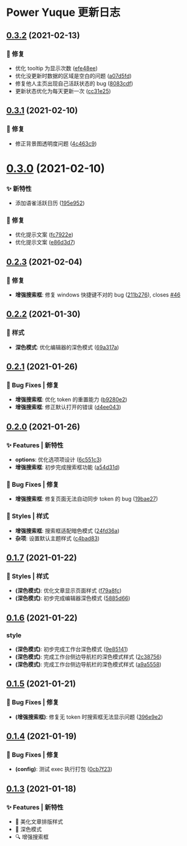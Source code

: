 # Power Yuque 更新日志

## [0.3.2](https://github.com/arvinxx/power-yuque/compare/v0.3.1...v0.3.2) (2021-02-13)


### 🐛 修复

* 优化 tooltip 为显示次数 ([efe48ee](https://github.com/arvinxx/power-yuque/commit/efe48ee))
* 优化没更新时数据的区域是空白的问题 ([a07d5fd](https://github.com/arvinxx/power-yuque/commit/a07d5fd))
* 修复他人主页出现自己活跃状态的 bug ([8083cdf](https://github.com/arvinxx/power-yuque/commit/8083cdf))
* 更新状态优化为每天更新一次 ([cc31e25](https://github.com/arvinxx/power-yuque/commit/cc31e25))

## [0.3.1](https://github.com/arvinxx/power-yuque/compare/v0.3.0...v0.3.1) (2021-02-10)


### 🐛 修复

* 修正背景图透明度问题 ([4c463c9](https://github.com/arvinxx/power-yuque/commit/4c463c9))

# [0.3.0](https://github.com/arvinxx/power-yuque/compare/v0.2.3...v0.3.0) (2021-02-10)


### ✨ 新特性

* 添加语雀活跃日历 ([195e952](https://github.com/arvinxx/power-yuque/commit/195e952))


### 🐛 修复

* 优化提示文案 ([fc7922e](https://github.com/arvinxx/power-yuque/commit/fc7922e))
* 优化提示文案 ([e86d3d7](https://github.com/arvinxx/power-yuque/commit/e86d3d7))

## [0.2.3](https://github.com/arvinxx/power-yuque/compare/v0.2.2...v0.2.3) (2021-02-04)


### 🐛 修复

* **增强搜索框**: 修复 windows 快捷键不对的 bug ([211b276](https://github.com/arvinxx/power-yuque/commit/211b276)), closes [#46](https://github.com/arvinxx/power-yuque/issues/46)

## [0.2.2](https://github.com/arvinxx/power-yuque/compare/v0.2.1...v0.2.2) (2021-01-30)


### 💄 样式

* **深色模式**: 优化编辑器的深色模式 ([69a317a](https://github.com/arvinxx/power-yuque/commit/69a317a))

## [0.2.1](https://github.com/arvinxx/power-yuque/compare/v0.2.0...v0.2.1) (2021-01-26)

### 🐛 Bug Fixes | 修复

- **增强搜索框**: 优化 token 的重置能力 ([b9280e2](https://github.com/arvinxx/power-yuque/commit/b9280e2))
- **增强搜索框**: 修正默认打开的错误 ([d4ee043](https://github.com/arvinxx/power-yuque/commit/d4ee043))

## [0.2.0](https://github.com/arvinxx/power-yuque/compare/v0.1.7...v0.2.0) (2021-01-26)

### ✨ Features | 新特性

- **options**: 优化选项项设计 ([6c551c3](https://github.com/arvinxx/power-yuque/commit/6c551c3))
- **增强搜索框**: 初步完成搜索框功能 ([a54d31d](https://github.com/arvinxx/power-yuque/commit/a54d31d))

### 🐛 Bug Fixes | 修复

- **增强搜索框**: 修复页面无法自动同步 token 的 bug ([19bae27](https://github.com/arvinxx/power-yuque/commit/19bae27))

### 💄 Styles | 样式

- **增强搜索框**: 搜索框适配暗色模式 ([24fd36a](https://github.com/arvinxx/power-yuque/commit/24fd36a))
- **杂项**: 设置默认主题样式 ([c4bad83](https://github.com/arvinxx/power-yuque/commit/c4bad83))

## [0.1.7](https://github.com/arvinxx/power-yuque/compare/v0.1.6...v0.1.7) (2021-01-22)

### 💄 Styles | 样式

- **(深色模式)**: 优化文章显示页面样式 ([f79a8fc](https://github.com/arvinxx/power-yuque/commit/f79a8fc))
- **(深色模式)**: 初步完成编辑器深色模式 ([5885d66](https://github.com/arvinxx/power-yuque/commit/5885d66))

## [0.1.6](https://github.com/arvinxx/power-yuque/compare/v0.1.5...v0.1.6) (2021-01-22)

### style

- **(深色模式)**: 初步完成工作台深色模式 ([9e85141](https://github.com/arvinxx/power-yuque/commit/9e85141))
- **(深色模式)**: 完成工作台侧边导航栏的深色模式样式 ([2c38756](https://github.com/arvinxx/power-yuque/commit/2c38756))
- **(深色模式)**: 完成工作台侧边导航栏的深色模式样式 ([a9a5558](https://github.com/arvinxx/power-yuque/commit/a9a5558))

## [0.1.5](https://github.com/arvinxx/power-yuque/compare/v0.1.4...v0.1.5) (2021-01-21)

### 🐛 Bug Fixes | 修复

- **(增强搜索框)**: 修复无 token 时搜索框无法显示问题 ([396e9e2](https://github.com/arvinxx/power-yuque/commit/396e9e2))

## [0.1.4](https://github.com/arvinxx/power-yuque/compare/v0.1.3...v0.1.4) (2021-01-19)

### 🐛 Bug Fixes | 修复

- **(config)**: 测试 exec 执行打包 ([0cb7f23](https://github.com/arvinxx/power-yuque/commit/0cb7f23))

## [0.1.3](https://github.com/arvinxx/power-yuque/compare/v0.1.2...v0.1.3) (2021-01-18)

### ✨ Features | 新特性

- 💄 美化文章排版样式
- 🌙 深色模式
- 🔍 增强搜索框
